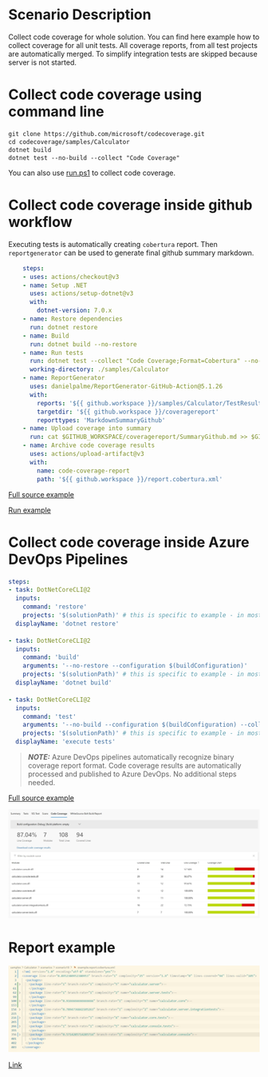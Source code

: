 # Scenario Description

Collect code coverage for whole solution. You can find here example how to collect coverage for all unit tests. All coverage reports, from all test projects are automatically merged. To simplify integration tests are skipped because server is not started.

# Collect code coverage using command line

```shell
git clone https://github.com/microsoft/codecoverage.git
cd codecoverage/samples/Calculator
dotnet build
dotnet test --no-build --collect "Code Coverage"
```

You can also use [run.ps1](run.ps1) to collect code coverage.

# Collect code coverage inside github workflow

Executing tests is automatically creating `cobertura` report. Then `reportgenerator` can be used to generate final github summary markdown.

```yml
    steps:
    - uses: actions/checkout@v3
    - name: Setup .NET
      uses: actions/setup-dotnet@v3
      with:
        dotnet-version: 7.0.x
    - name: Restore dependencies
      run: dotnet restore
    - name: Build
      run: dotnet build --no-restore
    - name: Run tests
      run: dotnet test --collect "Code Coverage;Format=Cobertura" --no-build --verbosity normal --results-directory ./TestResults/
      working-directory: ./samples/Calculator
    - name: ReportGenerator
      uses: danielpalme/ReportGenerator-GitHub-Action@5.1.26
      with:
        reports: '${{ github.workspace }}/samples/Calculator/TestResults/**/*.cobertura.xml'
        targetdir: '${{ github.workspace }}/coveragereport'
        reporttypes: 'MarkdownSummaryGithub'
    - name: Upload coverage into summary
      run: cat $GITHUB_WORKSPACE/coveragereport/SummaryGithub.md >> $GITHUB_STEP_SUMMARY
    - name: Archive code coverage results
      uses: actions/upload-artifact@v3
      with:
        name: code-coverage-report
        path: '${{ github.workspace }}/report.cobertura.xml'
```

[Full source example](../../../../.github/workflows/Calculator_Scenario24.yml)

[Run example](../../../../../../actions/workflows/Calculator_Scenario24.yml)

# Collect code coverage inside Azure DevOps Pipelines

```yml
steps:
- task: DotNetCoreCLI@2
  inputs:
    command: 'restore'
    projects: '$(solutionPath)' # this is specific to example - in most cases not needed
  displayName: 'dotnet restore'

- task: DotNetCoreCLI@2
  inputs:
    command: 'build'
    arguments: '--no-restore --configuration $(buildConfiguration)'
    projects: '$(solutionPath)' # this is specific to example - in most cases not needed
  displayName: 'dotnet build'

- task: DotNetCoreCLI@2
  inputs:
    command: 'test'
    arguments: '--no-build --configuration $(buildConfiguration) --collect "Code Coverage"'
    projects: '$(solutionPath)' # this is specific to example - in most cases not needed
  displayName: 'execute tests'
```

> **_NOTE:_** Azure DevOps pipelines automatically recognize binary coverage report format. Code coverage results are automatically processed and published to Azure DevOps. No additional steps needed.

[Full source example](azure-pipelines.yml)

![alt text](azure-pipelines.jpg "Code Coverage tab in Azure DevOps pipelines")

# Report example

![alt text](example.report.jpg "Example report")

[Link](example.report.cobertura.xml)